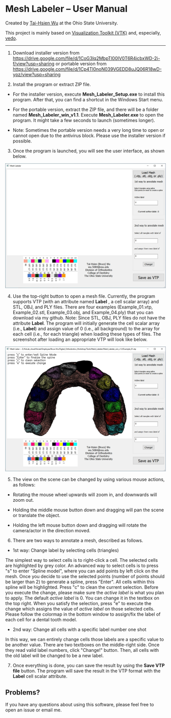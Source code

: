Mesh Labeler – User Manual
==========================

Created by [Tai-Hsien Wu](https://github.com/Tai-Hsien) at the Ohio State University.

This project is mainly based on [Visualization Toolkit (VTK)](https://vtk.org/) and, especially, [vedo](https://github.com/marcomusy/vedo).

------------

1.  Download installer version from
	<https://drive.google.com/file/d/1CoG3lq2MbpTl00IV0T6R4icbxWD-2i-f/view?usp=sharing>
	or portable version from
    <https://drive.google.com/file/d/1Cp4Tl0noN039VGEDD8uJQ06R18wD-ypz/view?usp=sharing>

2.  Install the program or extract ZIP file.

-   For the installer version, execute **Mesh_Labeler_Setup.exe** to install this program. After that, you can find a shortcut in the Windows Start menu.

-   For the portable version, extract the ZIP file, and there will be a folder named
    **Mesh_Labeler_win_v1.1**. Execute **Mesh_Labeler.exe** to open the program. It might take a few seconds to launch (sometimes longer). 
	
-   Note: Sometimes the portable version needs a very long time to open or cannot open due to the antivirus block. Please use the installer version if possible.
	
3. 	Once the program is launched, you will see the user interface, as shown below.

![Figure 1. The user interface of **Mesh Labeler**](./figure1.jpg)

4.  Use the top-right button to open a mesh file. Currently, the program supports VTP
    (with an attribute named **Label** , a cell scalar array) and STL, OBJ, and PLY files. There are four examples (Example_01.vtp, Example_02.stl, Example_03.obj, and Example_04.ply) that you can download via my github. Note: Since STL, OBJ, PLY files do not have the attribute **Label**.
    The program will initially generate the cell scalar array (i.e., **Label**)
    and assign value of 0 (i.e., all background) to the array for each cell
    (i.e., for each triangle) when loading these types of files. The
    screenshot after loading an appropriate VTP will look like below.

![Figure 2. After loading a suitable VTP file, you can see the model in the center of the window.](./figure2.jpg)

5.  The view on the scene can be changed by using various mouse actions, as
    follows:

-   Rotating the mouse wheel upwards will zoom in, and downwards will zoom out.

-   Holding the middle mouse button down and dragging will pan the scene or
    translate the object.

-   Holding the left mouse button down and dragging will rotate the camera/actor
    in the direction moved.

6.  There are two ways to annotate a mesh, described as follows.

-   1st way: Change label by selecting cells (triangles)

The simplest way to select cells is to right-click a cell. The selected cells are highlighted by grey color. An advanced way to select cells is to press "s" to enter "Spline model",
 where you can add points by left click on the mesh. Once you decide to use the selected points (number of points should be larger than 2) to generate a spline, press "Enter". All cells within this spline will be highlighted.
 Press "c" to clean the current selection. Before you execute the change, please make sure the *active label* is what you plan to apply. The default *active label* is 0. You can change it in the textbox on the top right.
When you satisfy the selection, press "e" to execute the change which assigns the value of *active label* on those selected cells. Please follow the colormap in the bottom window
to assign/fix the label of each cell for a dental tooth model.

-   2nd way: Change all cells with a specific label number one shot

In this way, we can entirely change cells those labels are a specific value to be
another value. There are two textboxes on the middle-right side. Once they read valid label numbers, click "Change!"
button. Then, all cells with the old label will be changed to be a new label.

7.  Once everything is done, you can save the result by using the **Save VTP
    file** button. The program will save the result in the VTP format with the
    **Label** cell scalar attribute.

Problems?
--------

If you have any questions about using this software, please feel free to open an issue or email me.